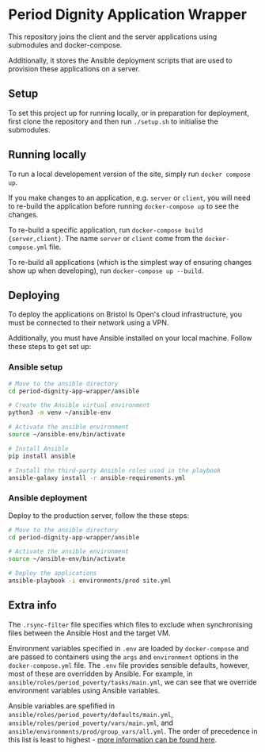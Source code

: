 # Period Dignity Application Wrapper

This repository joins the client and the server applications using submodules and docker-compose.

Additionally, it stores the Ansible deployment scripts that are used to provision these applications on a server.

## Setup

To set this project up for running locally, or in preparation for deployment, first clone the repository and then run `./setup.sh` to initialise the submodules.

## Running locally

To run a local developement version of the site, simply run `docker compose up`.

If you make changes to an application, e.g. `server` or `client`, you will need to re-build the application before running `docker-compose up` to see the changes.

To re-build a specific application, run `docker-compose build {server,client}`. The name `server` or `client` come from the `docker-compose.yml` file.

To re-build all applications (which is the simplest way of ensuring changes show up when developing), run `docker-compose up --build`.

## Deploying

To deploy the applications on Bristol Is Open's cloud infrastructure, you must be connected to their network using a VPN.

Additionally, you must have Ansible installed on your local machine. Follow these steps to get set up:

### Ansible setup

```bash
# Move to the ansible directory
cd period-dignity-app-wrapper/ansible

# Create the Ansible virtual environment
python3 -m venv ~/ansible-env

# Activate the ansible environment
source ~/ansible-env/bin/activate

# Install Ansible
pip install ansible

# Install the third-party Ansible roles used in the playbook
ansible-galaxy install -r ansible-requirements.yml
```

### Ansible deployment

Deploy to the production server, follow the these steps:

```bash
# Move to the ansible directory
cd period-dignity-app-wrapper/ansible

# Activate the ansible environment
source ~/ansible-env/bin/activate

# Deploy the applications
ansible-playbook -i environments/prod site.yml
```

## Extra info

The `.rsync-filter` file specifies which files to exclude when synchronising files between the Ansible Host and the target VM.

Environment variables specified in `.env` are loaded by `docker-compose` and are passed to containers using the `args` and `environment` options in the `docker-compose.yml` file. The `.env` file provides sensible defaults, however, most of these are overridden by Ansible. For example, in `ansible/roles/period_poverty/tasks/main.yml`, we can see that we override environment variables using Ansible variables. 

Ansible variables are spefified in `ansible/roles/period_poverty/defaults/main.yml`, `ansible/roles/period_poverty/vars/main.yml`, and `ansible/environments/prod/group_vars/all.yml`. The order of precedence in this list is least to highest - [more information can be found here](https://docs.ansible.com/ansible/2.5/user_guide/playbooks_variables.html#variable-precedence-where-should-i-put-a-variable).
